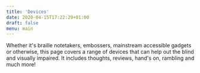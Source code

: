```yaml
---
title: 'Devices'
date: 2020-04-15T17:22:29+01:00
draft: false
menu: main
---
```


Whether it's braille notetakers, embossers, mainstream accessible
gadgets or otherwise, this page covers a range of devices that can help
out the blind and visually impaired. It includes thoughts, reviews,
hand's on, rambling and much more!
